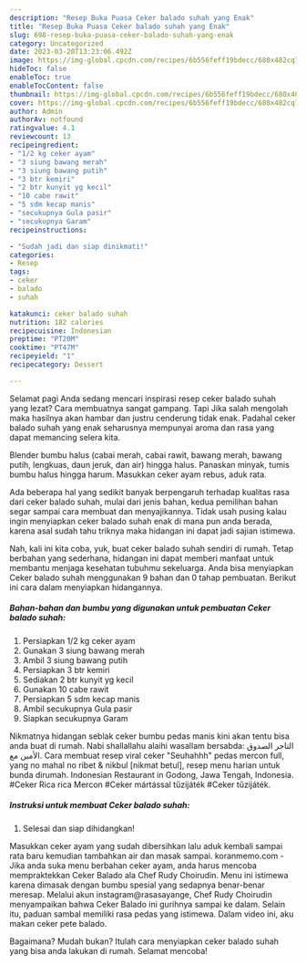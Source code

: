 ```yaml
---
description: "Resep Buka Puasa Ceker balado suhah yang Enak"
title: "Resep Buka Puasa Ceker balado suhah yang Enak"
slug: 698-resep-buka-puasa-ceker-balado-suhah-yang-enak
category: Uncategorized
date: 2023-03-20T13:23:06.492Z
image: https://img-global.cpcdn.com/recipes/6b556feff19bdecc/680x482cq70/ceker-balado-suhah-foto-resep-utama.jpg
hideToc: false
enableToc: true
enableTocContent: false
thumbnail: https://img-global.cpcdn.com/recipes/6b556feff19bdecc/680x482cq70/ceker-balado-suhah-foto-resep-utama.jpg
cover: https://img-global.cpcdn.com/recipes/6b556feff19bdecc/680x482cq70/ceker-balado-suhah-foto-resep-utama.jpg
author: Admin
authorAv: notfound
ratingvalue: 4.1
reviewcount: 13
recipeingredient:
- "1/2 kg ceker ayam"
- "3 siung bawang merah"
- "3 siung bawang putih"
- "3 btr kemiri"
- "2 btr kunyit yg kecil"
- "10 cabe rawit"
- "5 sdm kecap manis"
- "secukupnya Gula pasir"
- "secukupnya Garam"
recipeinstructions:

- "Sudah jadi dan siap dinikmati!"
categories:
- Resep
tags:
- ceker
- balado
- suhah

katakunci: ceker balado suhah 
nutrition: 182 calories
recipecuisine: Indonesian
preptime: "PT20M"
cooktime: "PT47M"
recipeyield: "1"
recipecategory: Dessert

---
```



Selamat pagi Anda sedang mencari inspirasi resep ceker balado suhah yang lezat? Cara membuatnya sangat gampang. Tapi Jika salah mengolah maka hasilnya akan hambar dan justru cenderung tidak enak. Padahal ceker balado suhah yang enak seharusnya mempunyai aroma dan rasa yang dapat memancing selera kita.


Blender bumbu halus (cabai merah, cabai rawit, bawang merah, bawang putih, lengkuas, daun jeruk, dan air) hingga halus. Panaskan minyak, tumis bumbu halus hingga harum. Masukkan ceker ayam rebus, aduk rata.

Ada beberapa hal yang sedikit banyak berpengaruh terhadap kualitas rasa dari ceker balado suhah, mulai dari jenis bahan, kedua pemilihan bahan segar sampai cara membuat dan menyajikannya. Tidak usah pusing kalau ingin menyiapkan ceker balado suhah enak di mana pun anda berada, karena asal sudah tahu triknya maka hidangan ini dapat jadi sajian istimewa.


Nah, kali ini kita coba, yuk, buat ceker balado suhah sendiri di rumah. Tetap berbahan yang sederhana, hidangan ini dapat memberi manfaat untuk membantu menjaga kesehatan tubuhmu sekeluarga. Anda bisa menyiapkan Ceker balado suhah menggunakan 9 bahan dan 0 tahap pembuatan. Berikut ini cara dalam menyiapkan hidangannya.

<!--inarticleads1-->

##### Bahan-bahan dan bumbu yang digunakan untuk pembuatan Ceker balado suhah:

1. Persiapkan 1/2 kg ceker ayam
1. Gunakan 3 siung bawang merah
1. Ambil 3 siung bawang putih
1. Persiapkan 3 btr kemiri
1. Sediakan 2 btr kunyit yg kecil
1. Gunakan 10 cabe rawit
1. Persiapkan 5 sdm kecap manis
1. Ambil secukupnya Gula pasir
1. Siapkan secukupnya Garam


Nikmatnya hidangan seblak ceker bumbu pedas manis kini akan tentu bisa anda buat di rumah. Nabi shallallahu alaihi wasallam bersabda: التاجر الصدوق الأمين مع. Cara membuat resep viral ceker &#34;Seuhahhh&#34; pedas mercon full, yang no mahal no ribet &amp; nikbul [nikmat betul], resep menu harian untuk bunda dirumah. Indonesian Restaurant in Godong, Jawa Tengah, Indonesia. #Ceker Rica rica Mercon #Ceker mártással tűzijáték #Ceker tűzijáték. 

<!--inarticleads2-->

##### Instruksi untuk membuat Ceker balado suhah:


1. Selesai dan siap dihidangkan!

Masukkan ceker ayam yang sudah dibersihkan lalu aduk kembali sampai rata baru kemudian tambahkan air dan masak sampai. koranmemo.com - Jika anda suka menu berbahan ceker ayam, anda harus mencoba mempraktekkan Ceker Balado ala Chef Rudy Choirudin. Menu ini istimewa karena dimasak dengan bumbu spesial yang sedapnya benar-benar meresap. Melalui akun instagram@rasasayange, Chef Rudy Choirudin menyampaikan bahwa Ceker Balado ini gurihnya sampai ke dalam. Selain itu, paduan sambal memiliki rasa pedas yang istimewa. Dalam video ini, aku makan ceker pete balado. 

Bagaimana? Mudah bukan? Itulah cara menyiapkan ceker balado suhah yang bisa anda lakukan di rumah. Selamat mencoba!
